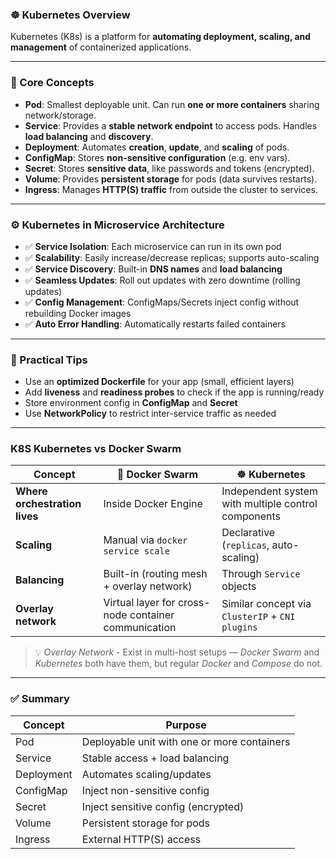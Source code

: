 ### ☸️ Kubernetes Overview

Kubernetes (K8s) is a platform for **automating deployment, scaling, and management** of containerized applications.

---

### 🧱 Core Concepts

- **Pod**: Smallest deployable unit. Can run **one or more containers** sharing network/storage.
- **Service**: Provides a **stable network endpoint** to access pods. Handles **load balancing** and **discovery**.
- **Deployment**: Automates **creation**, **update**, and **scaling** of pods.
- **ConfigMap**: Stores **non-sensitive configuration** (e.g. env vars).
- **Secret**: Stores **sensitive data**, like passwords and tokens (encrypted).
- **Volume**: Provides **persistent storage** for pods (data survives restarts).
- **Ingress**: Manages **HTTP(S) traffic** from outside the cluster to services.

---

### ⚙️ Kubernetes in Microservice Architecture

- ✅ **Service Isolation**: Each microservice can run in its own pod
- ✅ **Scalability**: Easily increase/decrease replicas; supports auto-scaling
- ✅ **Service Discovery**: Built-in **DNS names** and **load balancing**
- ✅ **Seamless Updates**: Roll out updates with zero downtime (rolling updates)
- ✅ **Config Management**: ConfigMaps/Secrets inject config without rebuilding Docker images
- ✅ **Auto Error Handling**: Automatically restarts failed containers

---

### 🧠 Practical Tips

- Use an **optimized Dockerfile** for your app (small, efficient layers)
- Add **liveness** and **readiness probes** to check if the app is running/ready
- Store environment config in **ConfigMap** and **Secret**
- Use **NetworkPolicy** to restrict inter-service traffic as needed

---

### K8S Kubernetes vs Docker Swarm

| Concept                       | 🐳 Docker Swarm                                        | ☸️ Kubernetes                                          |
| ----------------------------- | ---------------------------------------------------- | --------------------------------------------------- |
| **Where orchestration lives** | Inside Docker Engine                                 | Independent system with multiple control components |
| **Scaling**                   | Manual via `docker service scale`                    | Declarative (`replicas`, auto-scaling)              |
| **Balancing**                 | Built-in (routing mesh + overlay network)            | Through `Service` objects                           |
| **Overlay network**           | Virtual layer for cross-node container communication | Similar concept via `ClusterIP` + `CNI plugins`     |

> 💡 *Overlay Network* - Exist in multi-host setups — *Docker Swarm* and *Kubernetes* both have them, but regular *Docker* and *Compose* do not.

---

### ✅ Summary

| Concept    | Purpose                                     |
| ---------- | ------------------------------------------- |
| Pod        | Deployable unit with one or more containers |
| Service    | Stable access + load balancing              |
| Deployment | Automates scaling/updates                   |
| ConfigMap  | Inject non-sensitive config                 |
| Secret     | Inject sensitive config (encrypted)         |
| Volume     | Persistent storage for pods                 |
| Ingress    | External HTTP(S) access                     |
